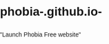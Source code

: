 # phobia-.github.io-

</html>"Launch Phobia Free website"
<!DOCTYPE html>
<html>
<head>
    <title>Phobia Free - Professional Hypnotherapy</title>
    <meta charset="UTF-8">
    <meta name="viewport" content="width=device-width, initial-scale=1.0">
    <style>
        body { 
            font-family: Arial, sans-serif; 
            margin: 0; 
            padding: 0; 
            line-height: 1.6;
        }
        .header { 
            background: #2c5aa0; 
            color: white; 
            padding: 20px; 
            text-align: center; 
        }
        .container { 
            max-width: 1200px; 
            margin: 0 auto; 
            padding: 20px; 
        }
        .hero { 
            background: linear-gradient(135deg, #667eea 0%, #764ba2 100%); 
            color: white; 
            padding: 60px 20px; 
            text-align: center; 
        }
        .hero h1 { 
            font-size: 3em; 
            margin-bottom: 20px; 
        }
        .hero p { 
            font-size: 1.2em; 
            margin-bottom: 30px; 
            max-width: 600px;
            margin-left: auto;
            margin-right: auto;
        }
        .btn { 
            background: white; 
            color: #2c5aa0; 
            padding: 15px 30px; 
            border-radius: 25px; 
            text-decoration: none; 
            font-weight: bold; 
            display: inline-block; 
            margin: 10px; 
            transition: all 0.3s ease;
        }
        .btn:hover {
            transform: translateY(-2px);
            box-shadow: 0 5px 15px rgba(0,0,0,0.2);
        }
        .about {
            padding: 60px 20px;
            background: #f8f9fa;
        }
        .about h2 {
            text-align: center;
            font-size: 2.5em;
            margin-bottom: 40px;
            color: #2c5aa0;
        }
        .about h3 {
            color: #2c5aa0;
            margin-bottom: 20px;
            margin-top: 30px;
        }
        .about-content {
            max-width: 800px;
            margin: 0 auto;
            line-height: 1.7;
            font-size: 1.1em;
        }
        .expectations-grid {
            display: grid;
            grid-template-columns: repeat(auto-fit, minmax(300px, 1fr));
            gap: 20px;
            margin: 30px 0;
        }
        .expectation-card {
            background: white;
            padding: 20px;
            border-radius: 10px;
            box-shadow: 0 3px 10px rgba(0,0,0,0.1);
        }
        .quote-box {
            font-size: 1.2em;
            color: #2c5aa0;
            text-align: center;
            font-weight: bold;
            margin: 30px 0;
            padding: 20px;
            background: white;
            border-radius: 10px;
            box-shadow: 0 3px 10px rgba(0,0,0,0.1);
        }
        .final-quote {
            font-style: italic;
            text-align: center;
            margin-top: 30px;
            padding: 20px;
            background: #2c5aa0;
            color: white;
            border-radius: 10px;
        }
        .services { 
            padding: 60px 20px; 
        }
        .services h2 { 
            text-align: center; 
            font-size: 2.5em; 
            margin-bottom: 40px; 
            color: #2c5aa0;
        }
        .service-grid { 
            display: grid; 
            grid-template-columns: repeat(auto-fit, minmax(300px, 1fr)); 
            gap: 30px; 
            max-width: 1200px; 
            margin: 0 auto; 
        }
        .service-card { 
            background: white; 
            padding: 30px; 
            border-radius: 10px; 
            box-shadow: 0 5px 15px rgba(0,0,0,0.1); 
            transition: transform 0.3s ease;
        }
        .service-card:hover {
            transform: translateY(-5px);
        }
        .service-card h3 { 
            color: #2c5aa0; 
            margin-bottom: 15px; 
            font-size: 1.3em;
        }
        .service-card ul {
            padding-left: 20px;
        }
        .service-card li {
            margin-bottom: 8px;
        }
        .testimonials {
            padding: 60px 20px;
            background: #f8f9fa;
        }
        .testimonials h2 {
            text-align: center;
            font-size: 2.5em;
            margin-bottom: 40px;
            color: #2c5aa0;
        }
        .testimonial-grid {
            display: grid;
            grid-template-columns: repeat(auto-fit, minmax(300px, 1fr));
            gap: 30px;
            max-width: 1200px;
            margin: 0 auto;
        }
        .testimonial {
            background: white;
            padding: 30px;
            border-radius: 10px;
            box-shadow: 0 5px 15px rgba(0,0,0,0.1);
            position: relative;
        }
        .testimonial::before {
            content: '"';
            font-size: 4em;
            color: #2c5aa0;
            opacity: 0.3;
            position: absolute;
            top: -10px;
            left: 20px;
        }
        .testimonial-text {
            font-style: italic;
            margin-bottom: 20px;
            padding-top: 20px;
        }
        .testimonial-author {
            font-weight: bold;
            color: #2c5aa0;
        }
        .contact { 
            background: #f8f9fa; 
            padding: 60px 20px; 
        }
        .contact h2 { 
            text-align: center; 
            font-size: 2.5em; 
            margin-bottom: 40px; 
            color: #2c5aa0;
        }
        .contact-grid {
            display: grid;
            grid-template-columns: 1fr 1fr;
            gap: 40px;
            max-width: 1200px;
            margin: 0 auto;
        }
        .contact-info h3 {
            color: #2c5aa0;
            margin-bottom: 20px;
        }
        .contact-info p {
            margin-bottom: 15px;
        }
        .contact-form { 
            max-width: 600px; 
            margin: 0 auto; 
        }
        .contact-form h3 {
            color: #2c5aa0;
            margin-bottom: 20px;
        }
        .form-group { 
            margin-bottom: 20px; 
        }
        .form-group label { 
            display: block; 
            margin-bottom: 5px; 
            font-weight: bold; 
        }
        .form-group input, 
        .form-group textarea, 
        .form-group select { 
            width: 100%; 
            padding: 12px; 
            border: 2px solid #ddd; 
            border-radius: 5px; 
            font-size: 16px; 
            font-family: Arial, sans-serif;
        }
        .form-group input:focus,
        .form-group textarea:focus,
        .form-group select:focus {
            border-color: #2c5aa0;
            outline: none;
        }
        .submit-btn { 
            background: #2c5aa0; 
            color: white; 
            padding: 15px 30px; 
            border: none; 
            border-radius: 25px; 
            font-size: 16px; 
            cursor: pointer; 
            width: 100%; 
            transition: background 0.3s ease;
        }
        .submit-btn:hover {
            background: #1e3f73;
        }
        .footer { 
            background: #2c2c2c; 
            color: white; 
            padding: 40px 20px; 
            text-align: center; 
        }
        .footer p {
            margin-bottom: 10px;
        }
        
        /* Mobile Responsive */
        @media (max-width: 768px) { 
            .hero h1 { 
                font-size: 2em; 
            } 
            .service-grid { 
                grid-template-columns: 1fr; 
            }
            .contact-grid {
                grid-template-columns: 1fr;
            }
            .expectations-grid {
                grid-template-columns: 1fr;
            }
            .testimonial-grid {
                grid-template-columns: 1fr;
            }
        }
    </style>
</head>
<body>
    <!-- Header -->
    <header class="header">
        <h1>Phobia Free</h1>
        <p>Professional Hypnotherapy Services</p>
    </header>

    <!-- Hero Section -->
    <section class="hero">
        <h1>Overcome Your Fears & Live Freely</h1>
        <p>Professional hypnotherapy specialized in phobia treatment. Transform your relationship with fear through proven, gentle techniques that work.</p>
        <a href="#contact" class="btn">Start Your Journey</a>
        <a href="#about" class="btn">Learn More</a>
    </section>

    <!-- About Section with Your Profile -->
    <section class="about" id="about">
        <div class="container">
            <h2>About Me - Your Guide to Freedom from Fear</h2>
            
            <div class="about-content">
                <h3>A Lifetime of Helping Others Transform Their Lives</h3>
                
                <p>Throughout my career, I've had the privilege of working with people during some of their most challenging moments. As a former children's services manager, I've supported vulnerable young people, managed complex family situations, and led teams dedicated to keeping families together. From running children's homes to managing outreach programs that prevented children from entering care, I've witnessed firsthand the incredible resilience of the human spirit.</p>
                
                <p>My journey has taken me from managing secure units where I worked with young people facing their deepest struggles, to traveling extensively and experiencing diverse cultures and perspectives. These experiences have taught me that transformation is always possible, no matter how overwhelming the challenge may seem.</p>
                
                <h3>Why I Chose Phobia Treatment</h3>
                
                <p>What drew me to hypnotherapy was seeing how fear can limit people's potential – just as I'd witnessed with the young people I worked with. Whether it's a child afraid to trust again or an adult avoiding flights that could connect them with loved ones, fear has a way of building walls around our lives.</p>
                
                <p>I understand what it's like to feel stuck, overwhelmed, or afraid. My background in crisis management and working with complex emotional situations has given me a unique perspective on how fear operates – and more importantly, how it can be overcome.</p>
                
                <h3>My Approach: Compassionate, Professional, Real</h3>
                
                <p>Working in children's services taught me that every person's story matters. I don't believe in one-size-fits-all solutions. Instead, I take time to understand your specific situation, your triggers, and your goals.</p>
                
                <p>Having managed teams and supported families through crisis, I know how to remain calm under pressure and create safe spaces where people feel heard and understood. I've learned that lasting change happens when someone feels truly supported – not judged.</p>
                
                <p>My extensive travel has shown me that courage comes in many forms, and that stepping outside our comfort zones, while scary, opens up worlds of possibility.</p>
                
                <h3>What You Can Expect</h3>
                
                <p>When we work together, you'll find someone who:</p>
                
                <div class="expectations-grid">
                    <div class="expectation-card">
                        <strong style="color: #2c5aa0;">Listens without judgment</strong><br>
                        My years in social services taught me that everyone has a story worth understanding
                    </div>
                    <div class="expectation-card">
                        <strong style="color: #2c5aa0;">Stays calm in difficult moments</strong><br>
                        Managing crisis situations has given me the ability to remain steady when emotions run high
                    </div>
                    <div class="expectation-card">
                        <strong style="color: #2c5aa0;">Believes in your potential</strong><br>
                        I've seen people overcome seemingly impossible obstacles, and I know you can too
                    </div>
                    <div class="expectation-card">
                        <strong style="color: #2c5aa0;">Uses practical, proven techniques</strong><br>
                        My approach combines professional training with real-world experience helping people through tough times
                    </div>
                </div>
                
                <h3>Your Journey Starts Here</h3>
                
                <p>I didn't come to hypnotherapy by accident. Every challenging situation I've navigated, every person I've supported, and every place I've traveled has prepared me for this work.</p>
                
                <p>I know that taking the first step to address your phobia takes courage. That's why I offer a free consultation – so you can get to know me, ask questions, and feel completely comfortable before we begin.</p>
                
                <div class="quote-box">
                    Your fear doesn't define you. It's simply something we'll work through together, one step at a time.
                </div>
                
                <div class="final-quote">
                    "Having worked with people in their most vulnerable moments, I understand that healing happens in an environment of safety, respect, and genuine care. Let me help you write your next chapter – one free from the limitations fear has placed on your life."
                </div>
            </div>
        </div>
    </section>

    <!-- Services Section -->
    <section class="services" id="services">
        <h2>Specialized Phobia Treatment</h2>
        <div class="service-grid">
            <div class="service-card">
                <h3>✈️ Flying & Travel Phobias</h3>
                <p>Overcome fear of flying, airports, or traveling. Enjoy vacations and business trips with confidence.</p>
                <ul>
                    <li>Pre-flight anxiety management</li>
                    <li>Turbulence fear elimination</li>
                    <li>Airport confidence building</li>
                    <li>Travel relaxation techniques</li>
                </ul>
            </div>
            <div class="service-card">
                <h3>🕷️ Animal & Insect Phobias</h3>
                <p>Free yourself from fears of spiders, dogs, bees, or other creatures that limit your activities.</p>
                <ul>
                    <li>Gradual exposure therapy</li>
                    <li>Panic response elimination</li>
                    <li>Confidence in nature</li>
                    <li>Home comfort restoration</li>
                </ul>
            </div>
            <div class="service-card">
                <h3>🏢 Heights & Spaces</h3>
                <p>Conquer fear of heights, enclosed spaces, bridges, or elevators for complete freedom of movement.</p>
                <ul>
                    <li>Elevator confidence</li>
                    <li>Bridge crossing comfort</li>
                    <li>Height tolerance building</li>
                    <li>Claustrophobia relief</li>
                </ul>
            </div>
            <div class="service-card">
                <h3>🩺 Medical & Dental Phobias</h3>
                <p>Feel calm and relaxed during medical procedures, dental visits, and health appointments.</p>
                <ul>
                    <li>Injection fear elimination</li>
                    <li>Dental anxiety relief</li>
                    <li>MRI scan comfort</li>
                    <li>Surgery preparation</li>
                </ul>
            </div>
            <div class="service-card">
                <h3>👥 Social & Performance</h3>
                <p>Build confidence in social situations, presentations, and performance scenarios.</p>
                <ul>
                    <li>Public speaking confidence</li>
                    <li>Social anxiety relief</li>
                    <li>Interview preparation</li>
                    <li>Performance enhancement</li>
                </ul>
            </div>
            <div class="service-card">
                <h3>🌐 Online Sessions Available</h3>
                <p>Convenient, secure online hypnotherapy sessions from the comfort of your own home.</p>
                <ul>
                    <li>HIPAA-compliant platform</li>
                    <li>Flexible scheduling</li>
                    <li>Same effective results</li>
                    <li
